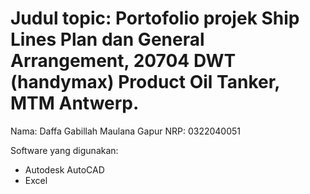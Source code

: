 # Judul topic: Portofolio projek Ship Lines Plan dan General Arrangement, 20704 DWT (handymax) Product Oil Tanker, MTM Antwerp.
Nama: Daffa Gabillah Maulana Gapur
NRP: 0322040051

Software yang digunakan:
- Autodesk AutoCAD
- Excel